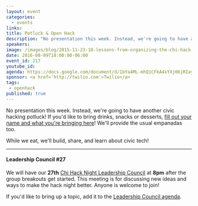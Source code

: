 ```yaml
---
layout: event
categories: 
  - events
links:
title: Potluck & Open Hack
description: "No presentation this week. Instead, we're going to have another civic hacking potluck! If you'd like, please bring drinks, snacks or desserts! We'll provide the usual empanadas too. While we eat, we'll build, share, and learn about civic tech!"
speakers:
image: /images/blog/2015-11-23-10-lessons-from-organizing-the-chi-hack-night/img10.jpg
date: 2016-08-09T18:00:00-06:00
event_id: 217
youtube_id: 
agenda: https://docs.google.com/document/d/1bYa4ML-mhQ1CFkA4xYXj06jRIay1oQkecbKLZppYTqY/edit#
sponsor: <a href='http://twilio.com'>Twilio</a>
tags: 
 - openhack
published: true
---
```


No presentation this week. Instead, we're going to have another civic hacking potluck! If you'd like to bring drinks, snacks or desserts, [fill out your name and what you're bringing here](https://docs.google.com/spreadsheets/d/1KRNzRTglD-wp6wM-5ea5VP19kphtP6WXWhu8PeSYA1c/edit#gid=0)! We'll provide the usual empanadas too.

While we eat, we'll build, share, and learn about civic tech!

---

#### Leadership Council #27

We will have our **27th** [Chi Hack Night Leadership Council](http://chihacknight.org/leadership-council.html) at **8pm** after the group breakouts get started. This meeting is for discussing new ideas and ways to make the hack night better. Anyone is welcome to join! 

If you'd like to bring up a topic, add it to the [Leadership Council agenda](https://docs.google.com/document/d/1D8DT5uCsCI2cWQsDwoCRQjN7rFQfLmG1g1y7YHHMMFk/edit).